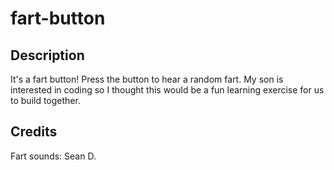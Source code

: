 # fart-button

## Description

It's a fart button! Press the button to hear a random fart. My son is interested in coding so I thought this would be a fun learning exercise for us to build together.

## Credits

Fart sounds: Sean D.
